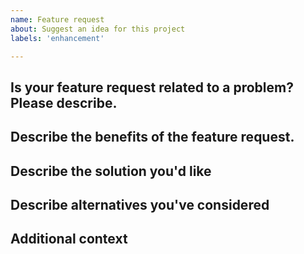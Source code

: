 ```yaml
---
name: Feature request
about: Suggest an idea for this project
labels: 'enhancement'

---
```


## Is your feature request related to a problem? Please describe.
<!-- A clear and concise description of what the problem is.  -->
<!-- Ex. I'm always frustrated when [...] -->

## Describe the benefits of the feature request.

## Describe the solution you'd like
<!-- A clear and concise description of what you want to happen. -->

## Describe alternatives you've considered
<!-- A clear and concise description of any alternative solutions or features you've considered. -->

## Additional context
<!-- Add any other context or screenshots about the feature request here. -->

